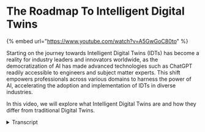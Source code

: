 # The Roadmap To Intelligent Digital Twins
{% embed url="https://www.youtube.com/watch?v=A5GwGoC80to" %}

Starting on the journey towards Intelligent Digital Twins (IDTs) has become a reality for industry leaders and innovators worldwide, as the democratization of AI has made advanced technologies such as ChatGPT readily accessible to engineers and subject matter experts. This shift empowers professionals across various domains to harness the power of AI, accelerating the adoption and implementation of IDTs in diverse industries.

In this video, we will explore what Intelligent Digital Twins are and how they differ from traditional Digital Twins.
<details>
<summary>Transcript</summary>in today's video we're embarking on an

in-depth exploration of intelligent

digital Twins or idts which are

transforming Industries worldwide thanks

to the democratization of AI

buckle up and let's Dive Right In

the first question that comes to mind is

what are intelligent digital twins

idts are not your average digital

counterparts

they are an advanced version of the

traditional digital twin which until now

have been largely passive

idts are active online goal seeking and

anticipatory consistently providing

real-time insights and predictions to

improve operational efficiency optimize

processes and minimize resource usage

by being active online goal seeking and

anticipatory idts transform the way we

perceive and handle data

they ate Us in making informed

data-driven decisions thus reducing

costs and enhancing overall performance

throughout the entire product life cycle

unlike traditional digital twins that do

not anticipate future events or just

actions to meet future goals idts are

predictive and proactive

they constantly run simulations of the

product's performance and predict future

Adverse Events

one exemplary technique of this

anticipatory capability is front running

simulation or FRS

McLaren for instance uses a digital twin

of their F1 car to gain real-time Data

Insights and make faster data-backed

decisions during races

from aerodynamics to powertrain Behavior

the digital twin takes into account

every single Factor making it an

indispensable part of the F1 racing

strategy

with FRS digital Twins and real-time

Telemetry data at their disposal F1

teams can optimize their race planning

and react quickly to ever-changing

conditions

this technology has revolutionized F1

racing improving the chances of success

on the track and enabling teams to adapt

to unforeseen circumstances mid-race

just imagine what this level of detailed

prediction and real-time strategic

decision-making can do for your business

it's not just a far-fetched Vision

anymore companies like XM Pro are

transforming this Vision into a reality

with XM Pro's intelligent digital twin

Suite you can slash operational

inefficiencies by 40 percent Empower

informed decision making and enjoy

seamless workflows across every business

aspect

with XM Pro intelligent digital twin

Suite stay competitive and Excel in your

industry

want to know more contact the XM protein

today
</details>
